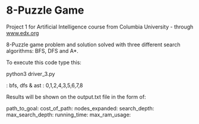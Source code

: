 # 8-Puzzle Game
Project 1 for Artificial Intelligence course from Columbia University - through www.edx.org

8-Puzzle game problem and solution solved with three different search algorithms: BFS, DFS and A*.

To execute this code type this:

python3 driver_3.py <method> <board>

<method>: bfs, dfs & ast
<board>: 0,1,2,4,3,5,6,7,8

Results will be shown on the output.txt file in the form of:

path_to_goal:
cost_of_path:
nodes_expanded: 
search_depth: 
max_search_depth: 
running_time: 
max_ram_usage: 
